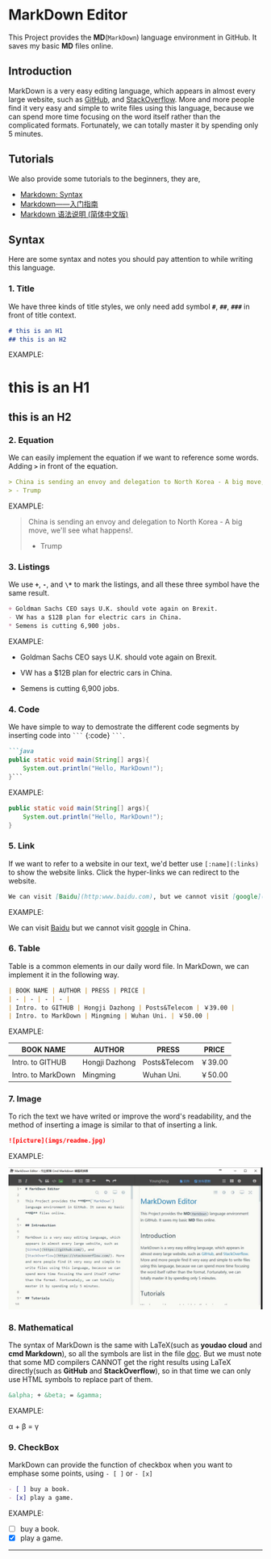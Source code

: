 # MarkDown Editor

This Project provides the **MD**(`MarkDown`) language environment in GitHub. It saves my basic **MD** files online.

## Introduction

MarkDown is a very easy editing language, which appears in almost every large website, such as [GitHub](https://github.com/), and [StackOverflow](https://stackoverflow.com/). More and more people find it very easy and simple to write files using this language, because we can spend more time focusing on the word itself rather than the complicated formats. Fortunately, we can totally master it by spending only 5 minutes. 

## Tutorials

We also provide some tutorials to the beginners, they are,

+ [Markdown: Syntax](https://daringfireball.net/projects/markdown/syntax)
+ [Markdown——入门指南](http://www.jianshu.com/p/1e402922ee32/)
+ [Markdown 语法说明 (简体中文版)](http://wowubuntu.com/markdown/#list)

## Syntax
Here are some syntax and notes you should pay attention to while writing this language.

### **1. Title**
We have three kinds of title styles, we only need add symbol **`#`**, **`##`**, **`###`** in front of title context.

```markdown
# this is an H1
## this is an H2
```

EXAMPLE:

# this is an H1
## this is an H2


### **2. Equation**
We can easily implement the equation if we want to reference some words. Adding **`>`** in front of the equation.

```markdown
> China is sending an envoy and delegation to North Korea - A big move, we'll see what happens!.
> - Trump
```

EXAMPLE:

> China is sending an envoy and delegation to North Korea - A big move, we'll see what happens!.
> - Trump


### **3. Listings**
We use **`+`**, **`-`**, and **`\*`** to mark the listings, and all these three symbol have the same result.

```markdown
+ Goldman Sachs CEO says U.K. should vote again on Brexit.
- VW has a $12B plan for electric cars in China.
* Semens is cutting 6,900 jobs.
```

EXAMPLE:

+ Goldman Sachs CEO says U.K. should vote again on Brexit.
- VW has a $12B plan for electric cars in China.
* Semens is cutting 6,900 jobs.


### **4. Code**
We have simple to way to demostrate the different code segments by inserting code into <code>\`\`\`</code> {:code} <code>\`\`\`</code>.

```markdown
```java
public static void main(String[] args){
    System.out.println("Hello, MarkDown!");
}```
```

EXAMPLE:

```java
public static void main(String[] args){
    System.out.println("Hello, MarkDown!");
}
```


### **5. Link**

If we want to refer to a website in our text, we'd better use `[:name](:links)` to show the website links. Click the hyper-links we can redirect to the website.

```markdown
We can visit [Baidu](http:www.baidu.com), but we cannot visit [google](http://www.google.com/) in China.
```

EXAMPLE:

We can visit [Baidu](http:www.baidu.com) but we cannot visit [google](http://www.google.com/) in China.


### **6. Table**
Table is a common elements in our daily word file. In MarkDown, we can implement it in the following way.

```markdown
| BOOK NAME | AUTHOR | PRESS | PRICE |
| - | - | - | - |
| Intro. to GITHUB | Hongji Dazhong | Posts&Telecom | ￥39.00 |
| Intro. to MarkDown | Mingming | Wuhan Uni. | ￥50.00 |
```

EXAMPLE:

| BOOK NAME | AUTHOR | PRESS | PRICE |
| - | - | - | - |
| Intro. to GITHUB | Hongji Dazhong | Posts&Telecom | ￥39.00 |
| Intro. to MarkDown | Mingming | Wuhan Uni. | ￥50.00 |


### **7. Image**
To rich the text we have writed or improve the word's readability, and the method of inserting a image is similar to that of inserting a link.

```markdown
![picture](imgs/readme.jpg)
```

EXAMPLE:

![picture](imgs/readme.jpg)


### **8. Mathematical**
The syntax of MarkDown is the same with LaTeX(such as __youdao cloud__ and __cmd Markdown__), so all the symbols are list in the file [doc](doc/). But we must note that some MD compilers CANNOT get the right results using LaTeX directly(such as __GitHub__ and __StackOverflow__), so in that time we can only use HTML symbols to replace part of them.

```markdown
&alpha; + &beta; = &gamma;
```

EXAMPLE:

&alpha; + &beta; = &gamma;


### **9. CheckBox**
MarkDown can provide the function of checkbox when you want to emphase some points, using `- [ ]` or `- [x]`

```markdown
- [ ] buy a book.
- [x] play a game.
```

EXAMPLE:

- [ ] buy a book.
- [x] play a game.

- - -
